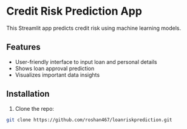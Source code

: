 # Credit Risk Prediction App

This Streamlit app predicts credit risk using machine learning models.

## Features
- User-friendly interface to input loan and personal details
- Shows loan approval prediction
- Visualizes important data insights

## Installation

1. Clone the repo:
```bash
git clone https://github.com/roshan467/loanriskprediction.git

